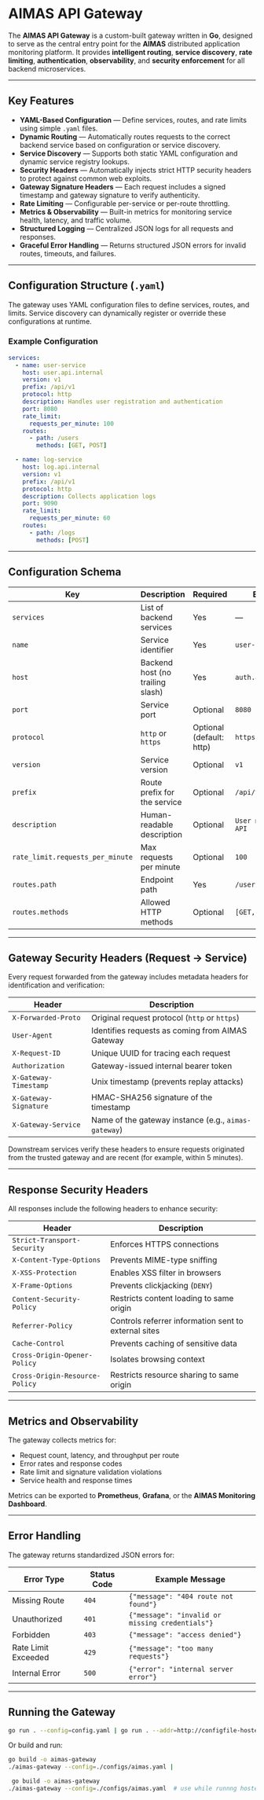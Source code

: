 # AIMAS API Gateway

The **AIMAS API Gateway** is a custom-built gateway written in **Go**, designed to serve as the central entry point for the **AIMAS** distributed application monitoring platform.
It provides **intelligent routing**, **service discovery**, **rate limiting**, **authentication**, **observability**, and **security enforcement** for all backend microservices.

---

## Key Features

* **YAML-Based Configuration** — Define services, routes, and rate limits using simple `.yaml` files.
* **Dynamic Routing** — Automatically routes requests to the correct backend service based on configuration or service discovery.
* **Service Discovery** — Supports both static YAML configuration and dynamic service registry lookups.
* **Security Headers** — Automatically injects strict HTTP security headers to protect against common web exploits.
* **Gateway Signature Headers** — Each request includes a signed timestamp and gateway signature to verify authenticity.
* **Rate Limiting** — Configurable per-service or per-route throttling.
* **Metrics & Observability** — Built-in metrics for monitoring service health, latency, and traffic volume.
* **Structured Logging** — Centralized JSON logs for all requests and responses.
* **Graceful Error Handling** — Returns structured JSON errors for invalid routes, timeouts, and failures.

---

## Configuration Structure (`.yaml`)

The gateway uses YAML configuration files to define services, routes, and limits.
Service discovery can dynamically register or override these configurations at runtime.

### Example Configuration

```yaml
services:
  - name: user-service
    host: user.api.internal
    version: v1
    prefix: /api/v1
    protocol: http
    description: Handles user registration and authentication
    port: 8080
    rate_limit:
      requests_per_minute: 100
    routes:
      - path: /users
        methods: [GET, POST]

  - name: log-service
    host: log.api.internal
    version: v1
    prefix: /api/v1
    protocol: http
    description: Collects application logs
    port: 9090
    rate_limit:
      requests_per_minute: 60
    routes:
      - path: /logs
        methods: [POST]
```

---

## Configuration Schema

| Key                              | Description                      | Required                 | Example               |
| -------------------------------- | -------------------------------- | ------------------------ | --------------------- |
| `services`                       | List of backend services         | Yes                      | —                     |
| `name`                           | Service identifier               | Yes                      | `user-service`        |
| `host`                           | Backend host (no trailing slash) | Yes                      | `auth.api.internal`   |
| `port`                           | Service port                     | Optional                 | `8080`                |
| `protocol`                       | `http` or `https`                | Optional (default: http) | `https`               |
| `version`                        | Service version                  | Optional                 | `v1`                  |
| `prefix`                         | Route prefix for the service     | Optional                 | `/api/v1`             |
| `description`                    | Human-readable description       | Optional                 | `User management API` |
| `rate_limit.requests_per_minute` | Max requests per minute          | Optional                 | `100`                 |
| `routes.path`                    | Endpoint path                    | Yes                      | `/users`              |
| `routes.methods`                 | Allowed HTTP methods             | Optional                 | `[GET, POST]`         |

---

## Gateway Security Headers (Request → Service)

Every request forwarded from the gateway includes metadata headers for identification and verification:

| Header                | Description                                          |
| --------------------- | ---------------------------------------------------- |
| `X-Forwarded-Proto`   | Original request protocol (`http` or `https`)        |
| `User-Agent`          | Identifies requests as coming from AIMAS Gateway     |
| `X-Request-ID`        | Unique UUID for tracing each request                 |
| `Authorization`       | Gateway-issued internal bearer token                 |
| `X-Gateway-Timestamp` | Unix timestamp (prevents replay attacks)             |
| `X-Gateway-Signature` | HMAC-SHA256 signature of the timestamp               |
| `X-Gateway-Service`   | Name of the gateway instance (e.g., `aimas-gateway`) |

Downstream services verify these headers to ensure requests originated from the trusted gateway and are recent (for example, within 5 minutes).

---

## Response Security Headers

All responses include the following headers to enhance security:

| Header                         | Description                                          |
| ------------------------------ | ---------------------------------------------------- |
| `Strict-Transport-Security`    | Enforces HTTPS connections                           |
| `X-Content-Type-Options`       | Prevents MIME-type sniffing                          |
| `X-XSS-Protection`             | Enables XSS filter in browsers                       |
| `X-Frame-Options`              | Prevents clickjacking (`DENY`)                       |
| `Content-Security-Policy`      | Restricts content loading to same origin             |
| `Referrer-Policy`              | Controls referrer information sent to external sites |
| `Cache-Control`                | Prevents caching of sensitive data                   |
| `Cross-Origin-Opener-Policy`   | Isolates browsing context                            |
| `Cross-Origin-Resource-Policy` | Restricts resource sharing to same origin            |

---

## Metrics and Observability

The gateway collects metrics for:

* Request count, latency, and throughput per route
* Error rates and response codes
* Rate limit and signature validation violations
* Service health and response times

Metrics can be exported to **Prometheus**, **Grafana**, or the **AIMAS Monitoring Dashboard**.

---

## Error Handling

The gateway returns standardized JSON errors for:

| Error Type          | Status Code | Example Message                                 |
| ------------------- | ----------- | ----------------------------------------------- |
| Missing Route       | `404`       | `{"message": "404 route not found"}`            |
| Unauthorized        | `401`       | `{"message": "invalid or missing credentials"}` |
| Forbidden           | `403`       | `{"message": "access denied"}`                  |
| Rate Limit Exceeded | `429`       | `{"message": "too many requests"}`              |
| Internal Error      | `500`       | `{"error": "internal server error"}`            |

---

## Running the Gateway

```bash
go run . --config=config.yaml | go run . --addr=http://configfile-hosted-here #use while running hosted config file
```

Or build and run:

```bash
go build -o aimas-gateway
./aimas-gateway --config=./configs/aimas.yaml |

 go build -o aimas-gateway
./aimas-gateway --config=./configs/aimas.yaml  # use while runnng hosted config file
```

